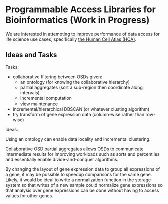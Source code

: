 # Programmable Access Libraries for Bioinformatics (Work in Progress)

We are interested in attempting to improve performance of data access for life science use cases,
specifically [the Human Cell Atlas (HCA)][hca].

## Ideas and Tasks
Tasks:

* collaborative filtering between OSDs given:
    * an ontology (for knowing the collaborative hierarchy)
    * partial aggregates (sort a sub-region then coordinate along intervals)
    * incremental computation
    * view maintenance
* incremental/hierarchical DBSCAN (or whatever clusting algorithm)
* try transform of gene expression data (column-wise rather than row-wise)

Ideas:

   Using an ontology can enable data locality and incremental clustering.
   
   Collaborative OSD partial aggregates allows OSDs to communicate intermediate results
   for improving workloads such as sorts and percentiles and essentially enable
   divide-and-conquer algorithms.
   
   By changing the layout of gene expression data to group all expressions of a gene,
   it may be possible to speedup comparisons for the same gene. Likely, it would be ideal
   to write a normalization function in the storage system so that writes of a new sample
   could normalize gene expressions so that analysis over gene expressions can be done
   without having to access values for other genes.


<!-- Resources -->
[hca]: https://www.humancellatlas.org/
